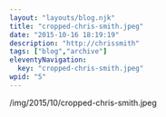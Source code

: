 ```yaml
---
layout: "layouts/blog.njk"
title: "cropped-chris-smith.jpeg"
date: "2015-10-16 18:19:19"
description: "http://chrissmith"
tags: ["blog","archive"]
eleventyNavigation:
  key: "cropped-chris-smith.jpeg"
wpid: "5"
---
```

/img/2015/10/cropped-chris-smith.jpeg